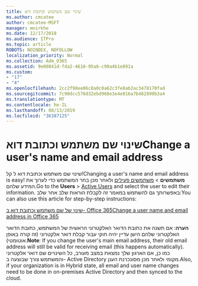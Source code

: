 ```yaml
---
title: שינוי שם משתמש וכתובת דוא
ms.author: cmcatee
author: cmcatee-MSFT
manager: mnirkhe
ms.date: 12/17/2018
ms.audience: ITPro
ms.topic: article
ROBOTS: NOINDEX, NOFOLLOW
localization_priority: Normal
ms.collection: Adm_O365
ms.assetid: 9e00841d-fda2-4610-95a6-c99a4b1e891a
ms.custom:
- "17"
- "4"
ms.openlocfilehash: 2cc2f98ee06c8a0c0a62c3fe8ab2ac3478170fad
ms.sourcegitcommit: 7c90dcc570d32ebd968e3e4e816a7b482890b3a4
ms.translationtype: MT
ms.contentlocale: he-IL
ms.lasthandoff: 08/13/2019
ms.locfileid: "36387125"
---
```

# <a name="change-a-users-name-and-email-address"></a><span data-ttu-id="fa4c6-102">שינוי שם משתמש וכתובת דוא</span><span class="sxs-lookup"><span data-stu-id="fa4c6-102">Change a user's name and email address</span></span>

<span data-ttu-id="fa4c6-103">שינוי שם משתמש וכתובת דוא ל קל!</span><span class="sxs-lookup"><span data-stu-id="fa4c6-103">Changing a user's name and email address is easy!</span></span> <span data-ttu-id="fa4c6-104">**משתמשים** \> [משתמשים פעילים](https://go.microsoft.com/fwlink/p/?linkid=834822) ולאחר מכן בחר המשתמש כדי לערוך את המידע שלהם.</span><span class="sxs-lookup"><span data-stu-id="fa4c6-104">Go to the **Users** \> [Active Users](https://go.microsoft.com/fwlink/p/?linkid=834822) and select the user to edit their information.</span></span> <span data-ttu-id="fa4c6-105">באפשרותך גם להשתמש במאמר זה לקבלת הוראות שלב אחר שלב:</span><span class="sxs-lookup"><span data-stu-id="fa4c6-105">You can also use this article for step-by-step instructions:</span></span>
  
[<span data-ttu-id="fa4c6-106">שינוי של שם משתמש וכתובת דוא ב- Office 365</span><span class="sxs-lookup"><span data-stu-id="fa4c6-106">Change a user name and email address in Office 365</span></span>](https://docs.microsoft.com/en-us/office365/admin/add-users/change-a-user-name-and-email-address)
  
 <span data-ttu-id="fa4c6-107">**הערה**: אם תשנה את כתובת הדואר האלקטרוני הראשית של המשתמש, כתובת הדואר האלקטרוני שלהם הישן עדיין יהיה חוקי עבור קבלת דואר אלקטרוני (זה קורה באופן אוטומטי).</span><span class="sxs-lookup"><span data-stu-id="fa4c6-107">**Note**: If you change the user's main email address, their old email address will still be valid for receiving email (this happens automatically).</span></span> <span data-ttu-id="fa4c6-108">כמו כן, אם הארגון שלך נמצאת במצב מעורב, כל השינויים שם דואר אלקטרוני והמשתמש צורך שבוצעה ב- Active Directory מקומי ולאחר מכן מסונכרנת הענן.</span><span class="sxs-lookup"><span data-stu-id="fa4c6-108">Also, if your organization is in Hybrid state, all email and user name changes need to be done in on-premises Active Directory and then synced to the cloud.</span></span>